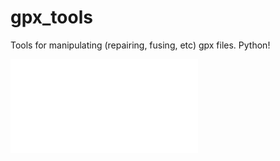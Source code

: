 # gpx_tools
Tools for manipulating (repairing, fusing, etc) gpx files. Python!

![fixed_track.html](test/calero_fixed.html)

